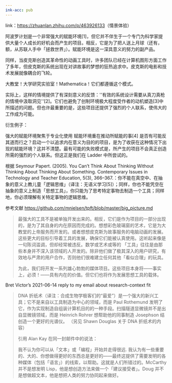 ```yaml
---
ink-acc: pub
---
```


link：<https://zhuanlan.zhihu.com/p/463926133>（情景体验）

阿波罗计划是一个非常强大的赋能环境[1]，但它并不伴生于一个专门为科学家提供大量个人成长的好机会而产生的项目。相反，它是为了把人送上月球（还有，额，从苏联人手中「拯救世界」）。赋能环境是这一深具意义的努力的副产品。

同样，当皮克斯创造其革命性的动画工具时，许多团队已经在计算机图形方面工作了多年，但皮克斯的系统出现在对讲故事的梦想的狂热追求中。皮克斯的电影和技术发展就像耦合的飞轮。

大教堂！大学研究实验室！Mathematica！它们都遵循这个模式。

实际上，这样的情境提供了有深刻意义的反馈：''有效的系统设计需要从真刀真枪的情境中汲取洞见''[2]。它们也避免了创制环境极大程度受作者的动机塑造[3]中所描述的问题。但也许最重要的是，这些项目还提供了强烈的个人联系，使伟大的工作成为可能。

衍生例子：

强大的赋能环境聚焦于专业化使用
赋能环境重在推动所赋能的事[4]
是否有可能反其道而行之？启动一个以追求内在意义为目的的项目，是为了收获在这种情况下出现的赋能环境？这并不清楚。最有可能的失败模式是，所产生的项目不会真正创造所需的强烈的个人联系。但这正是我们在 Ladder 中所尝试的。

根据 Seymour Papert. (2005). You Can’t Think About Thinking Without Thinking About Thinking About Something. Contemporary Issues in Technology and Teacher Education, 5(3), 366–367.：你不能在真空中、在抽象的意义上教儿童「逻辑思维」（译注：无语义学习[5]）；同样，你也不能凭空在抽象的意义上制造「思想工具」，你只能为了思考特定事物去制造一个工具；同样地，你必须理解有关特定事物的逻辑思维。


参考文献
<https://github.com/mnielsen/tpft/blob/master/big_picture.md>


> 最强大的工具不是被单独开发出来的。相反，它们是作为项目的一部分出现的，是为了其自身的内在原因而完成的。想想彩色玻璃窗的艺术，它是为大教堂的上帝服务而开发的。或者想想皮克斯为故事服务的电脑动画的发展。这些更大的目标引导着工具的发展，确保它们能被认真使用。这听起来像是一句陈词滥调，但却经常被违反。数学或艺术或等的 「工具」往往是由那些本身并不深入该领域的人开发的。除非他们做了极其深入的用户研究，有效地与严肃的用户合作，否则他们很难建立任何其他「看似合理」的玩具。
> 
> 为此，我们将开发一系列雄心勃勃的媒体项目。这些项目本身将——事实上，必须！——具有内在的价值。但它们也将作为发展思想工具的载体。

Bret Victor’s 2021-06-14 reply to my email about research-context fit


> DNA 折纸术（译注：合成生物学极客们的“最爱”）是一个强大的新兴工具；它不是来自以工具制造为中心的领域，而是 Paul Rothemund 发明了它，作为实现制造自组装计算机目的的一种手段。扫描隧道显微镜并不是出自显微镜领域，而是 Heinrich Rohrer 想帮助他的同事制造 Josephson 结创造一个更好的光谱仪。
> （另见 Shawn Douglas 关于 DNA 折纸术的内容）
>
> 引用 Alan Kay 在同一封邮件中的说法：
>
> 我不认为你可以从「文本」或「编程」开始并走得很远. 我认为有一些重要的、大的、你想做得更好的东西总是更好的——最终这提供了需要发明的各种媒体（包括「语言」）的线索，以帮助。这就是人们所错过的。McCarthy 并不是想发明 Lisp，他是想创造方法来做一个「建议接受者」。Doug 并不是想做超文本，他是想把人类的努力协同起来做好。

